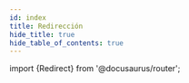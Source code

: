 ```yaml
---
id: index
title: Redirección
hide_title: true
hide_table_of_contents: true
---
```


import {Redirect} from '@docusaurus/router';

<Redirect to="/docusaurus/manual-inspector/" />